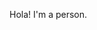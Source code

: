 Hola! I'm a person.
<p title="
                                                              
                                                              
 __   _____  ___  ___  ___  ___  ___  ___  ___  ___  ___  ___ 
 \ \ / / _ \/ _ \/ _ \/ _ \/ _ \/ _ \/ _ \/ _ \/ _ \/ _ \/ _ \
  \ V /  __/  __/  __/  __/  __/  __/  __/  __/  __/  __/  __/
   \_/ \___|\___|\___|\___|\___|\___|\___|\___|\___|\___|\___|
                                                              
                                                              
">I do code;</p>
<!--
**SparkKnight84/SparkKnight84** is a ✨ _special_ ✨ repository because its `README.md` (this file) appears on your GitHub profile.

Here are some ideas to get you started:

- 🔭 I’m currently working on ...
- 🌱 I’m currently learning ...
- 👯 I’m looking to collaborate on ...
- 🤔 I’m looking for help with ...
- 💬 Ask me about ...
- 📫 How to reach me: ...
- 😄 Pronouns: ...
- ⚡ Fun fact: ...
-->
